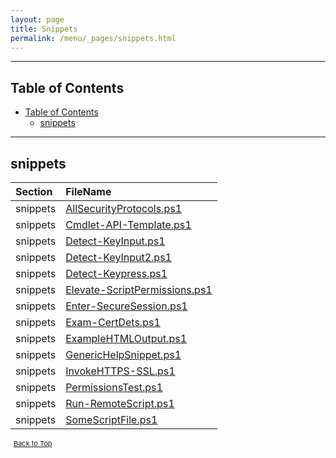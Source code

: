 ```yaml
---
layout: page
title: Snippets
permalink: /menu/_pages/snippets.html
---
```


---

## Table of Contents

- [Table of Contents](#table-of-contents)
  - [snippets](#snippets)

---

## snippets

| Section  | FileName                                                                              |
| :------- | :------------------------------------------------------------------------------------ |
| snippets | [AllSecurityProtocols.ps1](/_posts/snippets/AllSecurityProtocols/)                    |
| snippets | [Cmdlet-API-Template.ps1](/_posts/snippets/snippets/Cmdlet-API-Template/)             |
| snippets | [Detect-KeyInput.ps1](/_posts/snippets/snippets/Detect-KeyInput/)                     |
| snippets | [Detect-KeyInput2.ps1](/_posts/snippets/snippets/Detect-KeyInput2/)                   |
| snippets | [Detect-Keypress.ps1](/_posts/snippets/snippets/Detect-Keypress/)                     |
| snippets | [Elevate-ScriptPermissions.ps1](/_posts/snippets/snippets/Elevate-ScriptPermissions/) |
| snippets | [Enter-SecureSession.ps1](/_posts/snippets/snippets/Enter-SecureSession/)             |
| snippets | [Exam-CertDets.ps1](/_posts/snippets/snippets/Exam-CertDets/)                         |
| snippets | [ExampleHTMLOutput.ps1](/_posts/snippets/snippets/ExampleHTMLOutput/)                 |
| snippets | [GenericHelpSnippet.ps1](/_posts/snippets/snippets/GenericHelpSnippet/)               |
| snippets | [InvokeHTTPS-SSL.ps1](/_posts/snippets/snippets/InvokeHTTPS-SSL/)                     |
| snippets | [PermissionsTest.ps1](/_posts/snippets/snippets/PermissionsTest/)                     |
| snippets | [Run-RemoteScript.ps1](/_posts/snippets/snippets/Run-RemoteScript/)                   |
| snippets | [SomeScriptFile.ps1](/_posts/snippets/snippets/SomeScriptFile/)                       |

<span style="font-size:11px;"><a href="#"><i class="fas fa-caret-up" aria-hidden="true" style="color: white; margin-right:5px;"></i>Back to Top</a></span>
